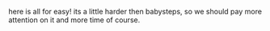 here is all for easy!
its a little harder then babysteps, so we should pay more attention on it and more time of course.
